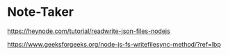 # Note-Taker

https://heynode.com/tutorial/readwrite-json-files-nodejs

https://www.geeksforgeeks.org/node-js-fs-writefilesync-method/?ref=lbp